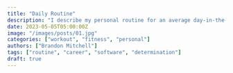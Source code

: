 ```yaml
---
title: "Daily Routine"
description: "I describe my personal routine for an average day-in-the-life of Brandon Mitchell"
date: 2023-05-05T05:00:00Z
image: "/images/posts/01.jpg"
categories: ["workout", "fitness", "personal"]
authors: ["Brandon Mitchell"]
tags: ["routine", "career", "software", "determination"]
draft: true
---
```




